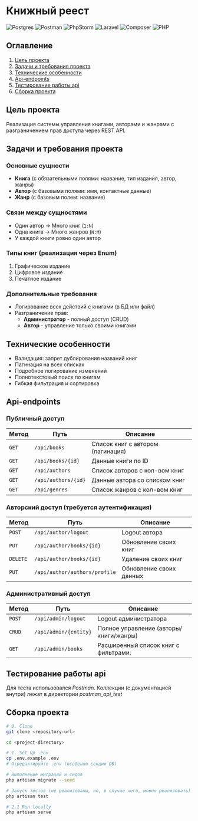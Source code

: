 # Книжный реест

![Postgres](https://img.shields.io/badge/PostgreSQL-316192?style=for-the-badge&logo=postgresql&logoColor=white)
![Postman](https://img.shields.io/badge/Postman-FF6C37?style=for-the-badge&logo=Postman&logoColor=white)
![PhpStorm](http://img.shields.io/badge/-PHPStorm-181717?style=for-the-badge&logo=phpstorm&logoColor=white)
![Laravel](https://img.shields.io/badge/Laravel-FF2D20?style=for-the-badge&logo=laravel&logoColor=white)
![Composer](https://img.shields.io/badge/Composer-885630?style=for-the-badge&logo=Composer&logoColor=white)
![PHP](https://img.shields.io/badge/PHP-777BB4?style=for-the-badge&logo=php&logoColor=white)

## Оглавление

1. [Цель проекта](#Цель-проекта)
2. [Задачи и требования проекта](#Задачи-и-требования-проекта)
3. [Технические особенности](#Технические-особенности)
4. [Api-endpoints](#Api-endpoints)
5. [Тестирование работы api](#Тестирование-работы-api)
6. [Сборка проекта](#Сборка-проекта)

## Цель проекта

Реализация системы управления книгами, авторами и жанрами с разграничением прав доступа через REST API.

## Задачи и требования проекта

### Основные сущности

- **Книга** (с обязательными полями: название, тип издания, автор, жанры)
- **Автор** (с базовыми полями: имя, контактные данные)
- **Жанр** (с базовым полем: название)

### Связи между сущностями

- Один автор → Много книг (`1:N`)
- Одна книга → Много жанров (`N:M`)
- У каждой книги ровно один автор

### Типы книг (реализация через Enum)

1. Графическое издание
2. Цифровое издание
3. Печатное издание

### Дополнительные требования

- Логирование всех действий с книгами (в БД или файл)
- Разграничение прав:
    - **Администратор** - полный доступ (CRUD)
    - **Автор** - управление только своими книгами

## Технические особенности

- Валидация: запрет дублирования названий книг
- Пагинация на всех списках
- Подробное логирование изменений
- Полнотекстовый поиск по книгам
- Гибкая фильтрация и сортировка

## Api-endpoints

### Публичный доступ

| Метод | Путь                | Описание                          |
|-------|---------------------|-----------------------------------|
| `GET` | `/api/books`        | Список книг с автором (пагинация) |
| `GET` | `/api/books/{id}`   | Данные книги по ID                |
| `GET` | `/api/authors`      | Список авторов с кол-вом книг     |
| `GET` | `/api/authors/{id}` | Данные автора со списком книг     |
| `GET` | `/api/genres`       | Список жанров с кол-вом книг      |

### Авторский доступ (требуется аутентификация)

| Метод    | Путь                          | Описание                |
|----------|-------------------------------|-------------------------|
| `POST`   | `/api/author/logout`          | Logout автора           |
| `PUT`    | `/api/author/books/{id}`      | Обновление своих книг   |
| `DELETE` | `/api/author/books/{id}`      | Удаление своих книг     |
| `PUT`    | `/api/author/authors/profile` | Обновление своих данных |

### Административный доступ

| Метод  | Путь                  | Описание                               |
|--------|-----------------------|----------------------------------------|
| `POST` | `/api/admin/logout`   | Logout администратора                  |
| `CRUD` | `/api/admin/{entity}` | Полное управление (авторы/книги/жанры) |
| `GET`  | `/api/admin/books`    | Расширенный список книг с фильтрами:   |

## Тестирование работы api

Для теста использовался *Postman*. Коллекции (с документацией внутри) лежат в директории *postman_api_test*

## Сборка проекта

```bash
# 0. Clone
git clone <repository-url>

cd <project-directory>

# 1. Set Up .env
cp .env.example .env
# Отредактируйте .env (особенно секции DB)

# Выполнение миграций и сидов
php artisan migrate --seed

# Запуск тестов (не реализованы, но, в случае чего, можно реализовать)
php artisan test

# 2.1 Run locally 
php artisan serve
```

